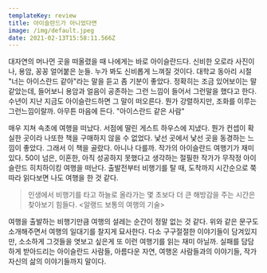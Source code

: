 ```yaml
---
templateKey: review
title: 아이슬란드가 아니었다면
image: /img/default.jpeg
date: 2021-02-13T15:58:11.566Z
---
```

대자연의 머나먼 곳을 떠올렸을 때 나에게는 바로 아이슬란드다. 신비한 오로라 사진이나, 용암, 꽁꽁 얼어붙은 눈들. 누가 봐도 신비롭게 느껴질 것이다. 대학교 동아리 시절 "너는 아이스란드 같아"라는 말을 듣고 좀 기분이 좋았다. 정확히는 조금 있어보이는 말같았는데, 들어보니 용암과 얼음이 공존하는 그런 느낌이 들어서 그런말을 했다고 한다. 수년이 지난 지금도 아이슬란드하면 그 말이 떠오른다. 뭔가 강렬하지만, 조화를 이루는 그런느낌이랄까. 아무튼 마음에 든다. "아이스란드 같은 사람"

매우 지쳐 속초에 여행을 떠났다. 서점에 딸린 게스트 하우스에 지냈다. 뭔가 컨셉이 확실한 곳이라 나또한 책을 구매하지 않을 수 없었다. 낯선 곳에서 낯선 곳을 동경하는 느낌이 좋았다. 그래서 이 책을 골랐다. 아니나 다를까. 작가의 아이슬란드 여행기가 재미있다. 50이 넘은, 이혼한, 아직 성공하지 못했다고 생각하는 절필한 작가가 무작정 아이슬란드 히치하이킹 여행을 떠난다. 출발전부터 비행기를 탈 때, 도착까지 시간순으로 쭉 따라 읽다보면 나도 여행을 한 것 같다.

> 인생에서 비행기를 타고 하늘로 올라가는 몇 초보다 더 큰 해방감을 주는 시간은 찾아보기 힘들다. <알랭드 보통의 여행의 기술>

여행을 출발하는 비행기만큼 여행의 설레는 순간이 정말 없는 것 같다. 위와 같은 문구도 소개해주면서 여행의 일대기를 찰지게 묘사한다. 다소 구구절절한 이야기들이 담겨있지만, 소소하게 그것들을 엿보고 싶은게 또 이런 여행기를 읽는 재미 아닐까. 실패를 담담하게 받아드리는 아이슬란드 사람들, 아름다운 자연, 여행온 사람들과의 이야기들, 작가 자신의 삶의 이야기들까지 말이다.